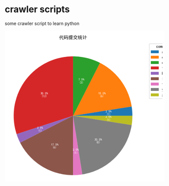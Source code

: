 # crawler scripts
 some crawler script to learn python

![image](https://github.com/EasonZxp/crawler-scripts/blob/master/爬取gerrit统计代码提交/commits_count.png)
